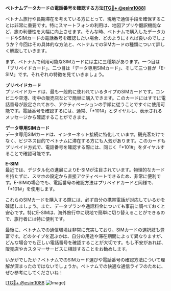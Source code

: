 **ベトナムデータカードの電話番号を確認する方法[[TG💪+ @esim1088](https://t.me/s/esim1088)]**

ベトナム旅行や長期滞在を考えている方にとって、現地で通信手段を確保することは非常に重要です。特にスマートフォンの利用は、地図アプリや翻訳機能など、旅の利便性を大幅に向上させます。そんな時、ベトナムで購入したデータカードやSIMカードの電話番号を確認したい場合、どのようにすれば良いのでしょうか？今回はその具体的な方法と、ベトナムでのSIMカードの種類について詳しく解説していきます。

まず、ベトナムで利用可能なSIMカードには主に三種類があります。一つ目は「プリペイドカード」、二つ目は「データ専用SIMカード」、そして三つ目が「E-SIM」です。それぞれの特徴を見ていきましょう。

**プリペイドカード**  
プリペイドカードは、最も一般的に使われているタイプのSIMカードです。コンビニや空港、街中の販売店などで簡単に購入できます。このカードにはすでに電話番号が設定されており、アクティベーションの手順に従うことですぐに使用可能です。電話番号を確認するには、通常、「*101#」とダイヤルし、表示されるメッセージから確認することができます。

**データ専用SIMカード**  
データ専用SIMカードは、インターネット接続に特化しています。観光客だけでなく、ビジネス目的でベトナムに滞在する方にも人気があります。このカードもプリペイド方式で、電話番号を確認する際には、同じく「*101#」をダイヤルすることで確認可能です。

**E-SIM**  
最近では、デジタル化の進展によりE-SIMが注目されています。物理的なカードを持たずに、スマホの設定から直接アクティベートできるため、非常に便利です。E-SIMの場合でも、電話番号の確認方法はプリペイドカードと同様で、「*101#」を使用します。

これらのSIMカードを購入する際には、必ず自分の携帯電話が対応しているかを確認しましょう。また、データプランや通話料金についても事前に調べておくと安心です。特にE-SIMは、海外旅行中に現地で簡単に切り替えることができるので、旅行者には特に便利です。

最後に、ベトナムでの通信環境は非常に充実しており、SIMカードの選択肢も豊富です。どのタイプを選ぶかは、自分の用途や滞在期間によって異なりますが、どんな場合でも正しい電話番号を確認することが大切です。もし不安があれば、販売店やカスタマーサービスに相談することをお勧めします。

いかがでしたか？ベトナムでのSIMカード選びや電話番号の確認方法について理解が深まったのではないでしょうか。ベトナムでの快適な通信ライフのために、ぜひ参考にしてくださいね！

[[TG💪+ @esim1088](https://t.me/s/esim1088) ![Image](https://i.postimg.cc/Y0z9fWf4/image.png)]